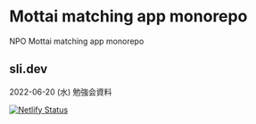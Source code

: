 # Mottai matching app monorepo

NPO Mottai matching app monorepo

## sli.dev

2022-06-20 (水) 勉強会資料

[![Netlify Status](https://api.netlify.com/api/v1/badges/b7712e40-1f91-496a-804c-3b6023114172/deploy-status)](https://app.netlify.com/sites/introduction-to-cloud-functions/deploys)

<!-- [![Netlify Status](https://api.netlify.com/api/v1/badges/994f0141-d3a3-495b-b873-f422563b3e58/deploy-status)](https://app.netlify.com/sites/private-development-report/deploys) -->
